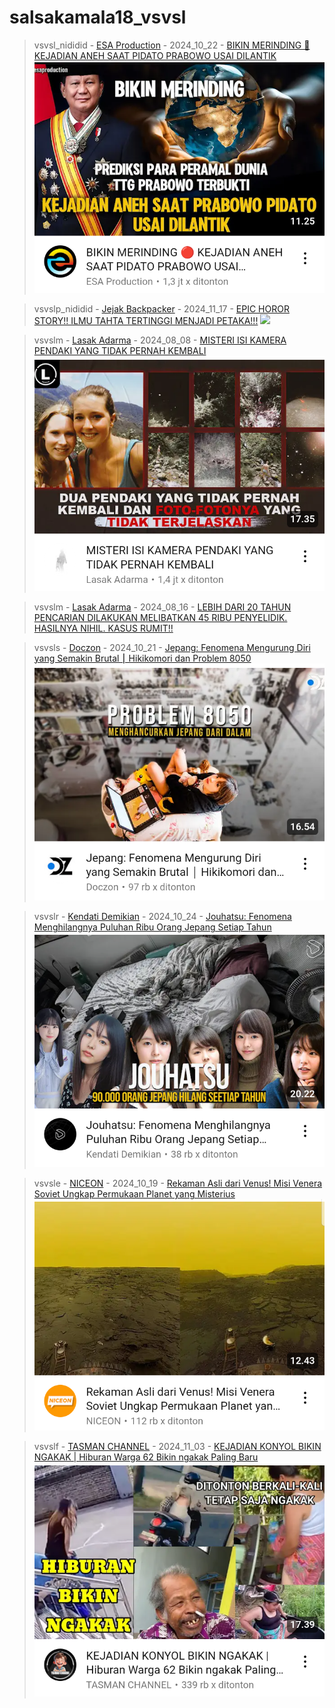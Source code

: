 # salsakamala18_vsvsl
> vsvsl_nididid - [ESA Production](https://m.youtube.com/@esaproductions) - 2024_10_22 - [BIKIN MERINDING 🔴 KEJADIAN ANEH SAAT PIDATO PRABOWO USAI DILANTIK](https://youtu.be/dAzmHNzFT5k) <img src="media/dAzmHNzFT5k/Screenshot_2024-11-13-15-21-45-15.png">


> vsvslp_nididid - [Jejak Backpacker](https://m.youtube.com/@JejakBackpacker) - 2024_11_17 - [EPIC HOROR STORY!! ILMU TAHTA TERTINGGI MENJADI PETAKA!!!](https://youtu.be/whMqW8p3yKk) <img src="media/whMqW8p3yKk/">


> vsvslm - [Lasak Adarma](https://m.youtube.com/@lasakadarma3247) - 2024_08_08 - [MISTERI ISI KAMERA PENDAKI YANG TIDAK PERNAH KEMBALI](https://youtu.be/OC2VcoG44Y4) <img src="media/OC2VcoG44Y4/Screenshot_2024-11-14-19-59-20-70.png">


> vsvslm - [Lasak Adarma](https://m.youtube.com/@lasakadarma3247) - 2024_08_16 - [LEBIH DARI 20 TAHUN PENCARIAN DILAKUKAN MELIBATKAN 45 RIBU PENYELIDIK. HASILNYA NIHIL. KASUS RUMIT!!](https://youtu.be/5cdeiNlWdk4)


> vsvsls - [Doczon](https://m.youtube.com/@Doczon) - 2024_10_21 - [Jepang: Fenomena Mengurung Diri yang Semakin Brutal ⎮ Hikikomori dan Problem 8050](https://youtu.be/lTOuSdPsVaA) <img src="media/lTOuSdPsVaA/Screenshot_2024-11-14-20-27-30-94.png">


> vsvslr - [Kendati Demikian](https://m.youtube.com/@KendatiDemikianStudio) - 2024_10_24 - [Jouhatsu: Fenomena Menghilangnya Puluhan Ribu Orang Jepang Setiap Tahun](https://youtu.be/duwvjO4fw1I) <img src="media/duwvjO4fw1I/Screenshot_2024-11-14-20-52-09-67.png">


> vsvsle - [NICEON](https://m.youtube.com/@niceonofficial) - 2024_10_19 - [Rekaman Asli dari Venus! Misi Venera Soviet Ungkap Permukaan Planet yang Misterius](https://youtu.be/-Eib1WAU568) <img src="media/-Eib1WAU568/Screenshot_2024-11-14-21-55-56-97.png">


> vsvslf - [TASMAN CHANNEL](https://m.youtube.com/@tasmanchannel77) - 2024_11_03 - [KEJADIAN KONYOL BIKIN NGAKAK | Hiburan Warga 62 Bikin ngakak Paling Baru](https://youtu.be/M8RPy6hpTGI) <img src="media/M8RPy6hpTGI/Screenshot_2024-11-15-14-48-03-56.png">
